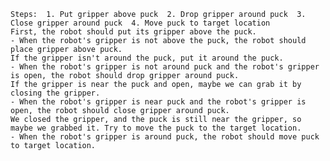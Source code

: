 
    Steps:  1. Put gripper above puck  2. Drop gripper around puck  3. Close gripper around puck  4. Move puck to target location
    First, the robot should put its gripper above the puck.
    - When the robot's gripper is not above the puck, the robot should place gripper above puck.
    If the gripper isn't around the puck, put it around the puck.
    - When the robot's gripper is not around puck and the robot's gripper is open, the robot should drop gripper around puck.
    If the gripper is near the puck and open, maybe we can grab it by closing the gripper.
    - When the robot's gripper is near puck and the robot's gripper is open, the robot should close gripper around puck.
    We closed the gripper, and the puck is still near the gripper, so maybe we grabbed it. Try to move the puck to the target location.
    - When the robot's gripper is around puck, the robot should move puck to target location.